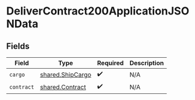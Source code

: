 # DeliverContract200ApplicationJSONData


## Fields

| Field                                                | Type                                                 | Required                                             | Description                                          |
| ---------------------------------------------------- | ---------------------------------------------------- | ---------------------------------------------------- | ---------------------------------------------------- |
| `cargo`                                              | [shared.ShipCargo](../../models/shared/shipcargo.md) | :heavy_check_mark:                                   | N/A                                                  |
| `contract`                                           | [shared.Contract](../../models/shared/contract.md)   | :heavy_check_mark:                                   | N/A                                                  |